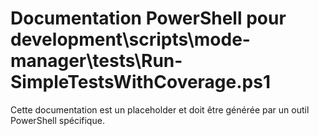 # Documentation PowerShell pour development\scripts\mode-manager\tests\Run-SimpleTestsWithCoverage.ps1

Cette documentation est un placeholder et doit être générée par un outil PowerShell spécifique.
